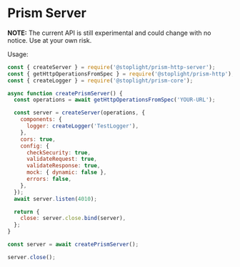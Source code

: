 # Prism Server

**NOTE:** The current API is still experimental and could change with no notice. Use at your own risk.

Usage:

```javascript
const { createServer } = require('@stoplight/prism-http-server');
const { getHttpOperationsFromSpec } = require('@stoplight/prism-http');
const { createLogger } = require('@stoplight/prism-core');

async function createPrismServer() {
  const operations = await getHttpOperationsFromSpec('YOUR-URL');

  const server = createServer(operations, {
    components: {
      logger: createLogger('TestLogger'),
    },
    cors: true,
    config: {
      checkSecurity: true,
      validateRequest: true,
      validateResponse: true,
      mock: { dynamic: false },
      errors: false,
    },
  });
  await server.listen(4010);

  return {
    close: server.close.bind(server),
  };
}

const server = await createPrismServer();

server.close();
```
